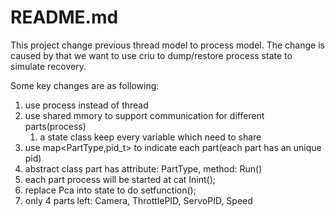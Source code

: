 # README.md

This project change previous thread model to process model.
The change is caused by that we want to use criu to dump/restore process state to simulate recovery.

Some key changes are as following:

1. use process instead of thread
2. use shared mmory to support communication for different parts(process)
   1. a state class keep every variable which need to share
3. use map<PartType,pid_t> to indicate each part(each part has an unique pid)
4. abstract class part has attribute: PartType, method: Run()
5. each part process will be started at cat Inint();
6. replace Pca into state to do setfunction();
7. only 4 parts left: Camera, ThrottlePID, ServoPID, Speed
